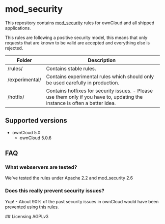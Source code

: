 mod_security
============
This repository contains [mod_security](https://modsecurity.org/) rules for ownCloud and all shipped applications.

This rules are following a positive security model, this means that only requests that are known to be valid are accepted and everything else is rejected.

| Folder | Description |
|-----|------------|
| /rules/ | Contains stable rules.
| /experimental/ | Contains experimental rules which should only be used carefully in production.
| /hotfix/ | Contains hotfixes for security issues. - Please use them only if you have to, updating the instance is often a better idea.

## Supported versions
- ownCloud 5.0
  - ownCloud 5.0.6

## FAQ
### What webservers are tested?
We've tested the rules under Apache 2.2 and mod_security 2.6

### Does this really prevent security issues?
Yup! - About 90% of the past security issues in ownCloud would have been prevented using this rules.

## Licensing
AGPLv3